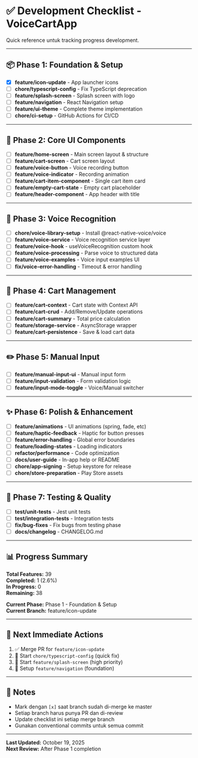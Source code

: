 # ✅ Development Checklist - VoiceCartApp

Quick reference untuk tracking progress development.

---

## 📦 Phase 1: Foundation & Setup

- [x] **feature/icon-update** - App launcher icons
- [ ] **chore/typescript-config** - Fix TypeScript deprecation
- [ ] **feature/splash-screen** - Splash screen with logo
- [ ] **feature/navigation** - React Navigation setup
- [ ] **feature/ui-theme** - Complete theme implementation
- [ ] **chore/ci-setup** - GitHub Actions for CI/CD

---

## 🎨 Phase 2: Core UI Components

- [ ] **feature/home-screen** - Main screen layout & structure
- [ ] **feature/cart-screen** - Cart screen layout
- [ ] **feature/voice-button** - Voice recording button
- [ ] **feature/voice-indicator** - Recording animation
- [ ] **feature/cart-item-component** - Single cart item card
- [ ] **feature/empty-cart-state** - Empty cart placeholder
- [ ] **feature/header-component** - App header with title

---

## 🎤 Phase 3: Voice Recognition

- [ ] **chore/voice-library-setup** - Install @react-native-voice/voice
- [ ] **feature/voice-service** - Voice recognition service layer
- [ ] **feature/voice-hook** - useVoiceRecognition custom hook
- [ ] **feature/voice-processing** - Parse voice to structured data
- [ ] **feature/voice-examples** - Voice input examples UI
- [ ] **fix/voice-error-handling** - Timeout & error handling

---

## 🛒 Phase 4: Cart Management

- [ ] **feature/cart-context** - Cart state with Context API
- [ ] **feature/cart-crud** - Add/Remove/Update operations
- [ ] **feature/cart-summary** - Total price calculation
- [ ] **feature/storage-service** - AsyncStorage wrapper
- [ ] **feature/cart-persistence** - Save & load cart data

---

## ✏️ Phase 5: Manual Input

- [ ] **feature/manual-input-ui** - Manual input form
- [ ] **feature/input-validation** - Form validation logic
- [ ] **feature/input-mode-toggle** - Voice/Manual switcher

---

## ✨ Phase 6: Polish & Enhancement

- [ ] **feature/animations** - UI animations (spring, fade, etc)
- [ ] **feature/haptic-feedback** - Haptic for button presses
- [ ] **feature/error-handling** - Global error boundaries
- [ ] **feature/loading-states** - Loading indicators
- [ ] **refactor/performance** - Code optimization
- [ ] **docs/user-guide** - In-app help or README
- [ ] **chore/app-signing** - Setup keystore for release
- [ ] **chore/store-preparation** - Play Store assets

---

## 🧪 Phase 7: Testing & Quality

- [ ] **test/unit-tests** - Jest unit tests
- [ ] **test/integration-tests** - Integration tests
- [ ] **fix/bug-fixes** - Fix bugs from testing phase
- [ ] **docs/changelog** - CHANGELOG.md

---

## 📊 Progress Summary

**Total Features:** 39  
**Completed:** 1 (2.6%)  
**In Progress:** 0  
**Remaining:** 38  

**Current Phase:** Phase 1 - Foundation & Setup  
**Current Branch:** feature/icon-update  

---

## 🎯 Next Immediate Actions

1. ✅ Merge PR for `feature/icon-update`
2. 🔨 Start `chore/typescript-config` (quick fix)
3. 🔨 Start `feature/splash-screen` (high priority)
4. 🔨 Setup `feature/navigation` (foundation)

---

## 📝 Notes

- Mark dengan `[x]` saat branch sudah di-merge ke master
- Setiap branch harus punya PR dan di-review
- Update checklist ini setiap merge branch
- Gunakan conventional commits untuk semua commit

---

**Last Updated:** October 19, 2025  
**Next Review:** After Phase 1 completion
